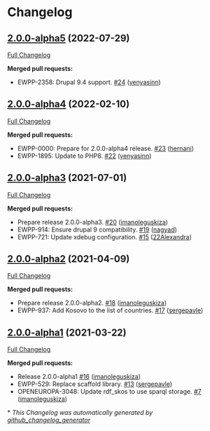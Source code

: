 # Changelog

## [2.0.0-alpha5](https://github.com/openeuropa/oe_corporate_countries/tree/2.0.0-alpha5) (2022-07-29)

[Full Changelog](https://github.com/openeuropa/oe_corporate_countries/compare/2.0.0-alpha4...2.0.0-alpha5)

**Merged pull requests:**

- EWPP-2358: Drupal 9.4 support. [\#24](https://github.com/openeuropa/oe_corporate_countries/pull/24) ([yenyasinn](https://github.com/yenyasinn))

## [2.0.0-alpha4](https://github.com/openeuropa/oe_corporate_countries/tree/2.0.0-alpha4) (2022-02-10)

[Full Changelog](https://github.com/openeuropa/oe_corporate_countries/compare/2.0.0-alpha3...2.0.0-alpha4)

**Merged pull requests:**

- EWPP-0000: Prepare for 2.0.0-alpha4 release. [\#23](https://github.com/openeuropa/oe_corporate_countries/pull/23) ([hernani](https://github.com/hernani))
- EWPP-1895: Update to PHP8. [\#22](https://github.com/openeuropa/oe_corporate_countries/pull/22) ([yenyasinn](https://github.com/yenyasinn))

## [2.0.0-alpha3](https://github.com/openeuropa/oe_corporate_countries/tree/2.0.0-alpha3) (2021-07-01)

[Full Changelog](https://github.com/openeuropa/oe_corporate_countries/compare/2.0.0-alpha2...2.0.0-alpha3)

**Merged pull requests:**

- Prepare release 2.0.0-alpha3. [\#20](https://github.com/openeuropa/oe_corporate_countries/pull/20) ([imanoleguskiza](https://github.com/imanoleguskiza))
- EWPP-914: Ensure drupal 9 compatibility. [\#19](https://github.com/openeuropa/oe_corporate_countries/pull/19) ([nagyad](https://github.com/nagyad))
- EWPP-721: Update xdebug configuration. [\#15](https://github.com/openeuropa/oe_corporate_countries/pull/15) ([22Alexandra](https://github.com/22Alexandra))

## [2.0.0-alpha2](https://github.com/openeuropa/oe_corporate_countries/tree/2.0.0-alpha2) (2021-04-09)

[Full Changelog](https://github.com/openeuropa/oe_corporate_countries/compare/2.0.0-alpha1...2.0.0-alpha2)

**Merged pull requests:**

- Prepare release 2.0.0-alpha2. [\#18](https://github.com/openeuropa/oe_corporate_countries/pull/18) ([imanoleguskiza](https://github.com/imanoleguskiza))
- EWPP-937: Add Kosovo to the list of countries. [\#17](https://github.com/openeuropa/oe_corporate_countries/pull/17) ([sergepavle](https://github.com/sergepavle))

## [2.0.0-alpha1](https://github.com/openeuropa/oe_corporate_countries/tree/2.0.0-alpha1) (2021-03-22)

[Full Changelog](https://github.com/openeuropa/oe_corporate_countries/compare/1.0.0-beta4...2.0.0-alpha1)

**Merged pull requests:**

- Release 2.0.0-alpha1 [\#16](https://github.com/openeuropa/oe_corporate_countries/pull/16) ([imanoleguskiza](https://github.com/imanoleguskiza))
- EWPP-529: Replace scaffold library. [\#13](https://github.com/openeuropa/oe_corporate_countries/pull/13) ([sergepavle](https://github.com/sergepavle))
- OPENEUROPA-3048: Update rdf\_skos to use sparql storage. [\#7](https://github.com/openeuropa/oe_corporate_countries/pull/7) ([imanoleguskiza](https://github.com/imanoleguskiza))

\* *This Changelog was automatically generated by [github_changelog_generator](https://github.com/github-changelog-generator/github-changelog-generator)*
